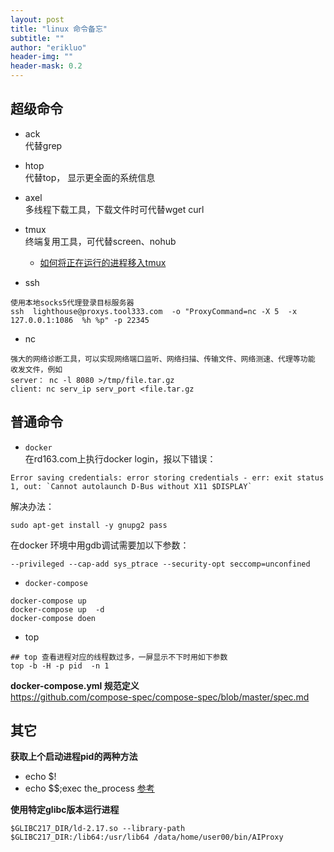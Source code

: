 ```yaml
---
layout: post
title: "linux 命令备忘"
subtitle: ""
author: "erikluo"
header-img: ""
header-mask: 0.2
---
```



## 超级命令

* ack <br> 
 代替grep
* htop <br>
 代替top， 显示更全面的系统信息
* axel <br>
多线程下载工具，下载文件时可代替wget curl
* tmux <br>
终端复用工具，可代替screen、nohub
    - [如何将正在运行的进程移入tmux](https://xai.sh/2020/10/16/Move-running-process-into-tmux-session.html)

* ssh
```
使用本地socks5代理登录目标服务器
ssh  lighthouse@proxys.tool333.com  -o "ProxyCommand=nc -X 5  -x 127.0.0.1:1086  %h %p" -p 22345
```
* nc
```
强大的网络诊断工具，可以实现网络端口监听、网络扫描、传输文件、网络测速、代理等功能
收发文件，例如
server： nc -l 8080 >/tmp/file.tar.gz
client: nc serv_ip serv_port <file.tar.gz
```

## 普通命令

- `docker`<br>
在rd163.com上执行docker login，报以下错误：
```
Error saving credentials: error storing credentials - err: exit status 1, out: `Cannot autolaunch D-Bus without X11 $DISPLAY`
```
解决办法：
```
sudo apt-get install -y gnupg2 pass
```
在docker 环境中用gdb调试需要加以下参数：
```
--privileged --cap-add sys_ptrace --security-opt seccomp=unconfined
```

- `docker-compose`<br>
```
docker-compose up
docker-compose up  -d
docker-compose doen
```
- top
```
## top 查看进程对应的线程数过多，一屏显示不下时用如下参数
top -b -H -p pid  -n 1
```
**docker-compose.yml 规范定义**<br>
<https://github.com/compose-spec/compose-spec/blob/master/spec.md><br>

## 其它
**获取上个启动进程pid的两种方法**<br>
- echo $!
- echo $$;exec the_process
[参考](https://serverfault.com/questions/205498/how-to-get-pid-of-just-started-process)

**使用特定glibc版本运行进程**<br>
```
$GLIBC217_DIR/ld-2.17.so --library-path $GLIBC217_DIR:/lib64:/usr/lib64 /data/home/user00/bin/AIProxy
```



 

